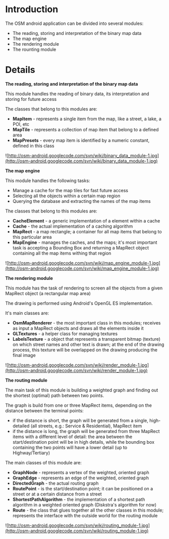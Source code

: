 # Introduction #

The OSM android application can be divided into several modules:
  * The reading, storing and interpretation of the binary map data
  * The map engine
  * The rendering module
  * The rounting module


# Details #

**The reading, storing and interpretation of the binary map data**

This module handles the reading of binary data, its interpretation and storing for future access

The classes that belong to this modules are:
  * **MapItem** - represents a single item from the map, like a street, a lake, a POI, etc
  * **MapTile** - represents a collection of map item that belong to a defined area
  * **MapPresets** - every map item is identified by a numeric constant, defined in this class

![http://osm-android.googlecode.com/svn/wiki/binary_data_module-1.jpg](http://osm-android.googlecode.com/svn/wiki/binary_data_module-1.jpg)

**The map engine**

This module handles the following tasks:
  * Manage a cache for the map tiles for fast future access
  * Selecting all the objects within a certain map region
  * Querying the database and extracting the names of the map items

The classes that belong to this modules are:
  * **CacheElement** - a generic implementation of a element within a cache
  * **Cache** - the actual implementation of a caching algorithm
  * **MapRect** - a map rectangle; a container for all map items that belong to this particular area
  * **MapEngine** - manages the caches, and the maps; it's most important task is accepting a Bounding Box and returning a MapRect object containing all the map items withing that region

![http://osm-android.googlecode.com/svn/wiki/map_engine_module-1.jpg](http://osm-android.googlecode.com/svn/wiki/map_engine_module-1.jpg)

**The rendering module**

This module has the task of rendering to screen all the objects from a given MapRect object (a rectangular map area)

The drawing is performed using Android's OpenGL ES implementation.

It's main classes are:
  * **OsmMapRenderer** - the most important class in this modules; receives as input a MapRect objects and draws all the elements inside it
  * **GLTextures** - a helper class for managing textures
  * **LabelsTexture** - a object that represents a transparent bitmap (texture) on which street names and other text is drawn; at the end of the drawing process, this texture will be overlapped on the drawing producing the final image

![http://osm-android.googlecode.com/svn/wiki/render_module-1.jpg](http://osm-android.googlecode.com/svn/wiki/render_module-1.jpg)

**The routing module**

The main task of this module is building a weighted graph and finding out the shortest (optimal) path between two points.

The graph is build from one or three MapRect items, depending on the distance between the terminal points:
  * if the distance is short, the graph will be generated from a single, high-detailed (all streets, e.g.: Service & Residential), MapRect item
  * if the distance is long, the graph will be generated from three MapRect items with a different level of detail: the area between the start/destination point will be in high details, while the bounding box containing the two points will have a lower detail (up to Highway/Tertiary)

The main classes of this module are:
  * **GraphNode** - represents a vertex of the weighted, oriented graph
  * **GraphEdge** - represents an edge of the weighted, oriented graph
  * **DirectedGraph** - the actual routing graph
  * **RoutePoint** - is the start/destination point; it can be positioned on a street or at a certain distance from a street
  * **ShortestPathAlgorithm** - the implementation of a shortest path algorithm in a weighted oriented graph (Diskstra's algorithm for now)
  * **Route** - the class that glues together all the other classes in this module; represents the interface with the outside world for the routing module

![http://osm-android.googlecode.com/svn/wiki/routing_module-1.jpg](http://osm-android.googlecode.com/svn/wiki/routing_module-1.jpg)
